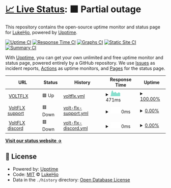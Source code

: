 # [📈 Live Status](https://status.voltflx.com): <!--live status--> **🟧 Partial outage**

This repository contains the open-source uptime monitor and status page for [LukeHjo](https://dev.lukehjo.tech), powered by [Upptime](https://github.com/upptime/upptime).

[![Uptime CI](https://github.com/luke-beep/status.voltflx.com/workflows/Uptime%20CI/badge.svg)](https://github.com/luke-beep/status.voltflx.com/actions?query=workflow%3A%22Uptime+CI%22)
[![Response Time CI](https://github.com/luke-beep/status.voltflx.com/workflows/Response%20Time%20CI/badge.svg)](https://github.com/luke-beep/status.voltflx.com/actions?query=workflow%3A%22Response+Time+CI%22)
[![Graphs CI](https://github.com/luke-beep/status.voltflx.com/workflows/Graphs%20CI/badge.svg)](https://github.com/luke-beep/status.voltflx.com/actions?query=workflow%3A%22Graphs+CI%22)
[![Static Site CI](https://github.com/luke-beep/status.voltflx.com/workflows/Static%20Site%20CI/badge.svg)](https://github.com/luke-beep/status.voltflx.com/actions?query=workflow%3A%22Static+Site+CI%22)
[![Summary CI](https://github.com/luke-beep/status.voltflx.com/workflows/Summary%20CI/badge.svg)](https://github.com/luke-beep/status.voltflx.com/actions?query=workflow%3A%22Summary+CI%22)

With [Upptime](https://upptime.js.org), you can get your own unlimited and free uptime monitor and status page, powered entirely by a GitHub repository. We use [Issues](https://github.com/luke-beep/status.voltflx.com/issues) as incident reports, [Actions](https://github.com/luke-beep/status.voltflx.com/actions) as uptime monitors, and [Pages](https://status.voltflx.com) for the status page.

<!--start: status pages-->
<!-- This summary is generated by Upptime (https://github.com/upptime/upptime) -->
<!-- Do not edit this manually, your changes will be overwritten -->
<!-- prettier-ignore -->
| URL | Status | History | Response Time | Uptime |
| --- | ------ | ------- | ------------- | ------ |
| <img alt="" src="https://icons.duckduckgo.com/ip3/voltflx.com.ico" height="13"> [VOLTFLX](https://voltflx.com) | 🟩 Up | [voltflx.yml](https://github.com/luke-beep/status.voltflx.com/commits/HEAD/history/voltflx.yml) | <details><summary><img alt="Response time graph" src="./graphs/voltflx/response-time-week.png" height="20"> 471ms</summary><br><a href="https://status.voltflx.com/history/voltflx"><img alt="Response time 525" src="https://img.shields.io/endpoint?url=https%3A%2F%2Fraw.githubusercontent.com%2Fluke-beep%2Fstatus.voltflx.com%2FHEAD%2Fapi%2Fvoltflx%2Fresponse-time.json"></a><br><a href="https://status.voltflx.com/history/voltflx"><img alt="24-hour response time 0" src="https://img.shields.io/endpoint?url=https%3A%2F%2Fraw.githubusercontent.com%2Fluke-beep%2Fstatus.voltflx.com%2FHEAD%2Fapi%2Fvoltflx%2Fresponse-time-day.json"></a><br><a href="https://status.voltflx.com/history/voltflx"><img alt="7-day response time 471" src="https://img.shields.io/endpoint?url=https%3A%2F%2Fraw.githubusercontent.com%2Fluke-beep%2Fstatus.voltflx.com%2FHEAD%2Fapi%2Fvoltflx%2Fresponse-time-week.json"></a><br><a href="https://status.voltflx.com/history/voltflx"><img alt="30-day response time 562" src="https://img.shields.io/endpoint?url=https%3A%2F%2Fraw.githubusercontent.com%2Fluke-beep%2Fstatus.voltflx.com%2FHEAD%2Fapi%2Fvoltflx%2Fresponse-time-month.json"></a><br><a href="https://status.voltflx.com/history/voltflx"><img alt="1-year response time 525" src="https://img.shields.io/endpoint?url=https%3A%2F%2Fraw.githubusercontent.com%2Fluke-beep%2Fstatus.voltflx.com%2FHEAD%2Fapi%2Fvoltflx%2Fresponse-time-year.json"></a></details> | <details><summary><a href="https://status.voltflx.com/history/voltflx">100.00%</a></summary><a href="https://status.voltflx.com/history/voltflx"><img alt="All-time uptime 100.00%" src="https://img.shields.io/endpoint?url=https%3A%2F%2Fraw.githubusercontent.com%2Fluke-beep%2Fstatus.voltflx.com%2FHEAD%2Fapi%2Fvoltflx%2Fuptime.json"></a><br><a href="https://status.voltflx.com/history/voltflx"><img alt="24-hour uptime 100.00%" src="https://img.shields.io/endpoint?url=https%3A%2F%2Fraw.githubusercontent.com%2Fluke-beep%2Fstatus.voltflx.com%2FHEAD%2Fapi%2Fvoltflx%2Fuptime-day.json"></a><br><a href="https://status.voltflx.com/history/voltflx"><img alt="7-day uptime 100.00%" src="https://img.shields.io/endpoint?url=https%3A%2F%2Fraw.githubusercontent.com%2Fluke-beep%2Fstatus.voltflx.com%2FHEAD%2Fapi%2Fvoltflx%2Fuptime-week.json"></a><br><a href="https://status.voltflx.com/history/voltflx"><img alt="30-day uptime 100.00%" src="https://img.shields.io/endpoint?url=https%3A%2F%2Fraw.githubusercontent.com%2Fluke-beep%2Fstatus.voltflx.com%2FHEAD%2Fapi%2Fvoltflx%2Fuptime-month.json"></a><br><a href="https://status.voltflx.com/history/voltflx"><img alt="1-year uptime 100.00%" src="https://img.shields.io/endpoint?url=https%3A%2F%2Fraw.githubusercontent.com%2Fluke-beep%2Fstatus.voltflx.com%2FHEAD%2Fapi%2Fvoltflx%2Fuptime-year.json"></a></details>
| <img alt="" src="https://icons.duckduckgo.com/ip3/support.voltflx.com.ico" height="13"> [VoltFLX support](https://support.voltflx.com) | 🟥 Down | [volt-flx-support.yml](https://github.com/luke-beep/status.voltflx.com/commits/HEAD/history/volt-flx-support.yml) | <details><summary><img alt="Response time graph" src="./graphs/volt-flx-support/response-time-week.png" height="20"> 0ms</summary><br><a href="https://status.voltflx.com/history/volt-flx-support"><img alt="Response time 0" src="https://img.shields.io/endpoint?url=https%3A%2F%2Fraw.githubusercontent.com%2Fluke-beep%2Fstatus.voltflx.com%2FHEAD%2Fapi%2Fvolt-flx-support%2Fresponse-time.json"></a><br><a href="https://status.voltflx.com/history/volt-flx-support"><img alt="24-hour response time 0" src="https://img.shields.io/endpoint?url=https%3A%2F%2Fraw.githubusercontent.com%2Fluke-beep%2Fstatus.voltflx.com%2FHEAD%2Fapi%2Fvolt-flx-support%2Fresponse-time-day.json"></a><br><a href="https://status.voltflx.com/history/volt-flx-support"><img alt="7-day response time 0" src="https://img.shields.io/endpoint?url=https%3A%2F%2Fraw.githubusercontent.com%2Fluke-beep%2Fstatus.voltflx.com%2FHEAD%2Fapi%2Fvolt-flx-support%2Fresponse-time-week.json"></a><br><a href="https://status.voltflx.com/history/volt-flx-support"><img alt="30-day response time 0" src="https://img.shields.io/endpoint?url=https%3A%2F%2Fraw.githubusercontent.com%2Fluke-beep%2Fstatus.voltflx.com%2FHEAD%2Fapi%2Fvolt-flx-support%2Fresponse-time-month.json"></a><br><a href="https://status.voltflx.com/history/volt-flx-support"><img alt="1-year response time 0" src="https://img.shields.io/endpoint?url=https%3A%2F%2Fraw.githubusercontent.com%2Fluke-beep%2Fstatus.voltflx.com%2FHEAD%2Fapi%2Fvolt-flx-support%2Fresponse-time-year.json"></a></details> | <details><summary><a href="https://status.voltflx.com/history/volt-flx-support">0.00%</a></summary><a href="https://status.voltflx.com/history/volt-flx-support"><img alt="All-time uptime 0.00%" src="https://img.shields.io/endpoint?url=https%3A%2F%2Fraw.githubusercontent.com%2Fluke-beep%2Fstatus.voltflx.com%2FHEAD%2Fapi%2Fvolt-flx-support%2Fuptime.json"></a><br><a href="https://status.voltflx.com/history/volt-flx-support"><img alt="24-hour uptime 0.00%" src="https://img.shields.io/endpoint?url=https%3A%2F%2Fraw.githubusercontent.com%2Fluke-beep%2Fstatus.voltflx.com%2FHEAD%2Fapi%2Fvolt-flx-support%2Fuptime-day.json"></a><br><a href="https://status.voltflx.com/history/volt-flx-support"><img alt="7-day uptime 0.00%" src="https://img.shields.io/endpoint?url=https%3A%2F%2Fraw.githubusercontent.com%2Fluke-beep%2Fstatus.voltflx.com%2FHEAD%2Fapi%2Fvolt-flx-support%2Fuptime-week.json"></a><br><a href="https://status.voltflx.com/history/volt-flx-support"><img alt="30-day uptime 0.00%" src="https://img.shields.io/endpoint?url=https%3A%2F%2Fraw.githubusercontent.com%2Fluke-beep%2Fstatus.voltflx.com%2FHEAD%2Fapi%2Fvolt-flx-support%2Fuptime-month.json"></a><br><a href="https://status.voltflx.com/history/volt-flx-support"><img alt="1-year uptime 0.00%" src="https://img.shields.io/endpoint?url=https%3A%2F%2Fraw.githubusercontent.com%2Fluke-beep%2Fstatus.voltflx.com%2FHEAD%2Fapi%2Fvolt-flx-support%2Fuptime-year.json"></a></details>
| <img alt="" src="https://icons.duckduckgo.com/ip3/discord.voltflx.com.ico" height="13"> [VoltFLX discord](https://discord.voltflx.com) | 🟥 Down | [volt-flx-discord.yml](https://github.com/luke-beep/status.voltflx.com/commits/HEAD/history/volt-flx-discord.yml) | <details><summary><img alt="Response time graph" src="./graphs/volt-flx-discord/response-time-week.png" height="20"> 0ms</summary><br><a href="https://status.voltflx.com/history/volt-flx-discord"><img alt="Response time 0" src="https://img.shields.io/endpoint?url=https%3A%2F%2Fraw.githubusercontent.com%2Fluke-beep%2Fstatus.voltflx.com%2FHEAD%2Fapi%2Fvolt-flx-discord%2Fresponse-time.json"></a><br><a href="https://status.voltflx.com/history/volt-flx-discord"><img alt="24-hour response time 0" src="https://img.shields.io/endpoint?url=https%3A%2F%2Fraw.githubusercontent.com%2Fluke-beep%2Fstatus.voltflx.com%2FHEAD%2Fapi%2Fvolt-flx-discord%2Fresponse-time-day.json"></a><br><a href="https://status.voltflx.com/history/volt-flx-discord"><img alt="7-day response time 0" src="https://img.shields.io/endpoint?url=https%3A%2F%2Fraw.githubusercontent.com%2Fluke-beep%2Fstatus.voltflx.com%2FHEAD%2Fapi%2Fvolt-flx-discord%2Fresponse-time-week.json"></a><br><a href="https://status.voltflx.com/history/volt-flx-discord"><img alt="30-day response time 0" src="https://img.shields.io/endpoint?url=https%3A%2F%2Fraw.githubusercontent.com%2Fluke-beep%2Fstatus.voltflx.com%2FHEAD%2Fapi%2Fvolt-flx-discord%2Fresponse-time-month.json"></a><br><a href="https://status.voltflx.com/history/volt-flx-discord"><img alt="1-year response time 0" src="https://img.shields.io/endpoint?url=https%3A%2F%2Fraw.githubusercontent.com%2Fluke-beep%2Fstatus.voltflx.com%2FHEAD%2Fapi%2Fvolt-flx-discord%2Fresponse-time-year.json"></a></details> | <details><summary><a href="https://status.voltflx.com/history/volt-flx-discord">0.00%</a></summary><a href="https://status.voltflx.com/history/volt-flx-discord"><img alt="All-time uptime 0.00%" src="https://img.shields.io/endpoint?url=https%3A%2F%2Fraw.githubusercontent.com%2Fluke-beep%2Fstatus.voltflx.com%2FHEAD%2Fapi%2Fvolt-flx-discord%2Fuptime.json"></a><br><a href="https://status.voltflx.com/history/volt-flx-discord"><img alt="24-hour uptime 0.00%" src="https://img.shields.io/endpoint?url=https%3A%2F%2Fraw.githubusercontent.com%2Fluke-beep%2Fstatus.voltflx.com%2FHEAD%2Fapi%2Fvolt-flx-discord%2Fuptime-day.json"></a><br><a href="https://status.voltflx.com/history/volt-flx-discord"><img alt="7-day uptime 0.00%" src="https://img.shields.io/endpoint?url=https%3A%2F%2Fraw.githubusercontent.com%2Fluke-beep%2Fstatus.voltflx.com%2FHEAD%2Fapi%2Fvolt-flx-discord%2Fuptime-week.json"></a><br><a href="https://status.voltflx.com/history/volt-flx-discord"><img alt="30-day uptime 0.00%" src="https://img.shields.io/endpoint?url=https%3A%2F%2Fraw.githubusercontent.com%2Fluke-beep%2Fstatus.voltflx.com%2FHEAD%2Fapi%2Fvolt-flx-discord%2Fuptime-month.json"></a><br><a href="https://status.voltflx.com/history/volt-flx-discord"><img alt="1-year uptime 0.00%" src="https://img.shields.io/endpoint?url=https%3A%2F%2Fraw.githubusercontent.com%2Fluke-beep%2Fstatus.voltflx.com%2FHEAD%2Fapi%2Fvolt-flx-discord%2Fuptime-year.json"></a></details>

<!--end: status pages-->

[**Visit our status website →**](https://status.voltflx.com)

## 📄 License

- Powered by: [Upptime](https://github.com/upptime/upptime)
- Code: [MIT](./LICENSE) © [LukeHjo](https://dev.lukehjo.tech)
- Data in the `./history` directory: [Open Database License](https://opendatacommons.org/licenses/odbl/1-0/)
